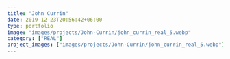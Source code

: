 ```yaml
---
title: "John Currin"
date: 2019-12-23T20:56:42+06:00
type: portfolio
image: "images/projects/John-Currin/john_currin_real_5.webp"
category: ["REAL"]
project_images: ["images/projects/John-Currin/john_currin_real_5.webp"]
---
```

